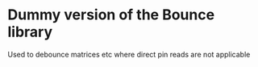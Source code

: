 # Dummy version of the Bounce library

Used to debounce matrices etc where direct pin reads are not applicable
